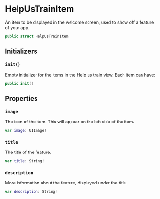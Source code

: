 # HelpUsTrainItem

An item to be displayed in the welcome screen, used to show off a feature of your app.

``` swift
public struct HelpUsTrainItem
```

## Initializers

### `init()`

Empty initializer for the items in the Help us train view.
Each item can have:

``` swift
public init()
```

## Properties

### `image`

The icon of the item. This will appear on the left side of the item.

``` swift
var image: UIImage!
```

### `title`

The title of the feature.

``` swift
var title: String!
```

### `description`

More information about the feature, displayed under the title.

``` swift
var description: String!
```
